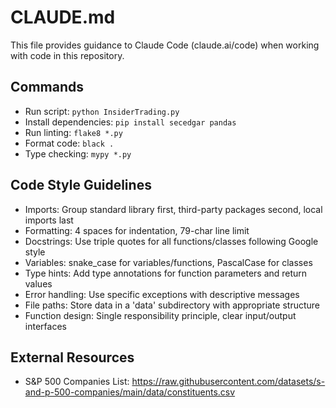 # CLAUDE.md

This file provides guidance to Claude Code (claude.ai/code) when working with code in this repository.

## Commands
- Run script: `python InsiderTrading.py`
- Install dependencies: `pip install secedgar pandas`
- Run linting: `flake8 *.py`
- Format code: `black .`
- Type checking: `mypy *.py`

## Code Style Guidelines
- Imports: Group standard library first, third-party packages second, local imports last
- Formatting: 4 spaces for indentation, 79-char line limit
- Docstrings: Use triple quotes for all functions/classes following Google style
- Variables: snake_case for variables/functions, PascalCase for classes
- Type hints: Add type annotations for function parameters and return values
- Error handling: Use specific exceptions with descriptive messages
- File paths: Store data in a 'data' subdirectory with appropriate structure
- Function design: Single responsibility principle, clear input/output interfaces

## External Resources
- S&P 500 Companies List: https://raw.githubusercontent.com/datasets/s-and-p-500-companies/main/data/constituents.csv